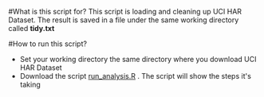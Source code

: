 #What is this script for?
  This script is loading and cleaning up UCI HAR Dataset. The result is saved in a file under the same working directory called **tidy.txt**

#How to run this script?
  * Set your working directory the same directory where you download UCI HAR Dataset
  * Download the script [run_analysis.R](https://github.com/chen64042/datasciencecoursera/blob/master/cleandata/run_analysis.R) . The script will show the steps it's taking
